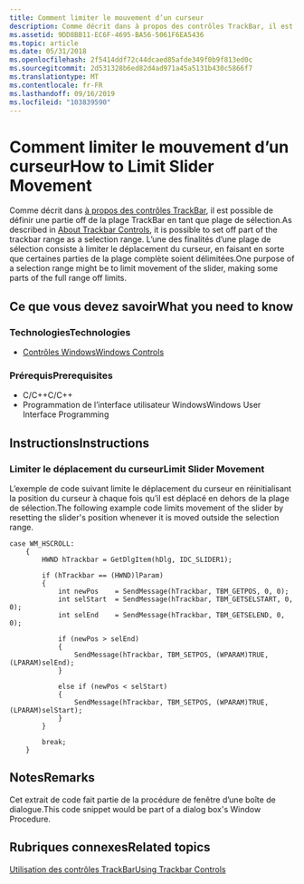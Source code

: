 ```yaml
---
title: Comment limiter le mouvement d’un curseur
description: Comme décrit dans à propos des contrôles TrackBar, il est possible de définir une partie off de la plage TrackBar en tant que plage de sélection. L’une des finalités d’une plage de sélection consiste à limiter le déplacement du curseur, en faisant en sorte que certaines parties de la plage complète soient délimitées.
ms.assetid: 9DD8BB11-EC6F-4695-BA56-5061F6EA5436
ms.topic: article
ms.date: 05/31/2018
ms.openlocfilehash: 2f5414ddf72c44dcaed85afde349f0b9f813ed0c
ms.sourcegitcommit: 2d531328b6ed82d4ad971a45a5131b430c5866f7
ms.translationtype: MT
ms.contentlocale: fr-FR
ms.lasthandoff: 09/16/2019
ms.locfileid: "103839590"
---
```

# <a name="how-to-limit-slider-movement"></a><span data-ttu-id="c4866-104">Comment limiter le mouvement d’un curseur</span><span class="sxs-lookup"><span data-stu-id="c4866-104">How to Limit Slider Movement</span></span>

<span data-ttu-id="c4866-105">Comme décrit dans [à propos des contrôles TrackBar](trackbar-controls.md), il est possible de définir une partie off de la plage TrackBar en tant que plage de sélection.</span><span class="sxs-lookup"><span data-stu-id="c4866-105">As described in [About Trackbar Controls](trackbar-controls.md), it is possible to set off part of the trackbar range as a selection range.</span></span> <span data-ttu-id="c4866-106">L’une des finalités d’une plage de sélection consiste à limiter le déplacement du curseur, en faisant en sorte que certaines parties de la plage complète soient délimitées.</span><span class="sxs-lookup"><span data-stu-id="c4866-106">One purpose of a selection range might be to limit movement of the slider, making some parts of the full range off limits.</span></span>

## <a name="what-you-need-to-know"></a><span data-ttu-id="c4866-107">Ce que vous devez savoir</span><span class="sxs-lookup"><span data-stu-id="c4866-107">What you need to know</span></span>

### <a name="technologies"></a><span data-ttu-id="c4866-108">Technologies</span><span class="sxs-lookup"><span data-stu-id="c4866-108">Technologies</span></span>

-   [<span data-ttu-id="c4866-109">Contrôles Windows</span><span class="sxs-lookup"><span data-stu-id="c4866-109">Windows Controls</span></span>](window-controls.md)

### <a name="prerequisites"></a><span data-ttu-id="c4866-110">Prérequis</span><span class="sxs-lookup"><span data-stu-id="c4866-110">Prerequisites</span></span>

-   <span data-ttu-id="c4866-111">C/C++</span><span class="sxs-lookup"><span data-stu-id="c4866-111">C/C++</span></span>
-   <span data-ttu-id="c4866-112">Programmation de l’interface utilisateur Windows</span><span class="sxs-lookup"><span data-stu-id="c4866-112">Windows User Interface Programming</span></span>

## <a name="instructions"></a><span data-ttu-id="c4866-113">Instructions</span><span class="sxs-lookup"><span data-stu-id="c4866-113">Instructions</span></span>

### <a name="limit-slider-movement"></a><span data-ttu-id="c4866-114">Limiter le déplacement du curseur</span><span class="sxs-lookup"><span data-stu-id="c4866-114">Limit Slider Movement</span></span>

<span data-ttu-id="c4866-115">L’exemple de code suivant limite le déplacement du curseur en réinitialisant la position du curseur à chaque fois qu’il est déplacé en dehors de la plage de sélection.</span><span class="sxs-lookup"><span data-stu-id="c4866-115">The following example code limits movement of the slider by resetting the slider's position whenever it is moved outside the selection range.</span></span>


```
case WM_HSCROLL:
    {
        HWND hTrackbar = GetDlgItem(hDlg, IDC_SLIDER1);
        
        if (hTrackbar == (HWND)lParam)
        {
            int newPos    = SendMessage(hTrackbar, TBM_GETPOS, 0, 0);
            int selStart  = SendMessage(hTrackbar, TBM_GETSELSTART, 0, 0);
            int selEnd    = SendMessage(hTrackbar, TBM_GETSELEND, 0, 0);
            
            if (newPos > selEnd)
            {
                SendMessage(hTrackbar, TBM_SETPOS, (WPARAM)TRUE, (LPARAM)selEnd);
            }
            
            else if (newPos < selStart)
            {
                SendMessage(hTrackbar, TBM_SETPOS, (WPARAM)TRUE, (LPARAM)selStart);
            }
        }
        
        break;
    }
```



## <a name="remarks"></a><span data-ttu-id="c4866-116">Notes</span><span class="sxs-lookup"><span data-stu-id="c4866-116">Remarks</span></span>

<span data-ttu-id="c4866-117">Cet extrait de code fait partie de la procédure de fenêtre d’une boîte de dialogue.</span><span class="sxs-lookup"><span data-stu-id="c4866-117">This code snippet would be part of a dialog box's Window Procedure.</span></span>

## <a name="related-topics"></a><span data-ttu-id="c4866-118">Rubriques connexes</span><span class="sxs-lookup"><span data-stu-id="c4866-118">Related topics</span></span>

<dl> <dt>

[<span data-ttu-id="c4866-119">Utilisation des contrôles TrackBar</span><span class="sxs-lookup"><span data-stu-id="c4866-119">Using Trackbar Controls</span></span>](using-trackbar-controls.md)
</dt> </dl>

 

 




